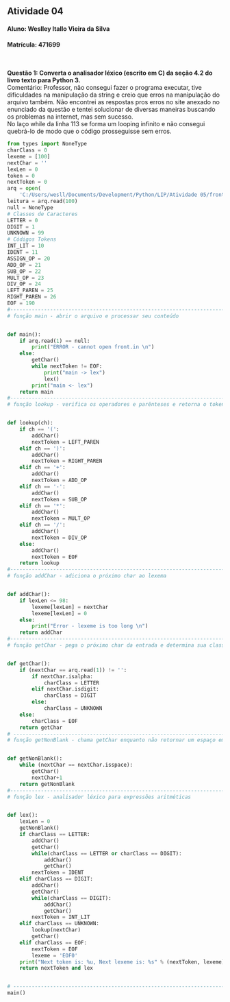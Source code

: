 ## Atividade 04

#### Aluno: Weslley Itallo Vieira da Silva
#### Matrícula: 471699

<br/>

__Questão 1: Converta o analisador léxico (escrito em C) da seção 4.2 do livro texto para Python 3.__  
Comentário: Professor, não consegui fazer o programa executar, tive dificuldades na manipulação da string e creio que erros na manipulação do arquivo também. 
Não encontrei as respostas pros erros no site anexado no enunciado da questão e tentei solucionar de diversas maneiras buscando os problemas na internet, mas sem sucesso.  
No laço while da linha 113 se forma um looping infinito e não consegui quebrá-lo de modo que o código prosseguisse sem erros.
~~~python
from types import NoneType
charClass = 0
lexeme = [100]
nextChar = ''
lexLen = 0
token = 0
nextToken = 0
arq = open(
    'C:/Users/wesll/Documents/Development/Python/LIP/Atividade 05/front.in')
leitura = arq.read(100)
null = NoneType
# Classes de Caracteres
LETTER = 0
DIGIT = 1
UNKNOWN = 99
# Códigos Tokens
INT_LIT = 10
IDENT = 11
ASSIGN_OP = 20
ADD_OP = 21
SUB_OP = 22
MULT_OP = 23
DIV_OP = 24
LEFT_PAREN = 25
RIGHT_PAREN = 26
EOF = 190
#------------------------------------------------------------------------------#
# função main - abrir o arquivo e processar seu conteúdo


def main():
    if arq.read(1) == null:
        print("ERROR - cannot open front.in \n")
    else:
        getChar()
        while nextToken != EOF:
            print("main -> lex")
            lex()
        print("main <- lex")
    return main
#------------------------------------------------------------------------------#
# função lookup - verifica os operadores e parênteses e retorna o token


def lookup(ch):
    if ch == '(':
        addChar()
        nextToken = LEFT_PAREN
    elif ch == ')':
        addChar()
        nextToken = RIGHT_PAREN
    elif ch == '+':
        addChar()
        nextToken = ADD_OP
    elif ch == '-':
        addChar()
        nextToken = SUB_OP
    elif ch == '*':
        addChar()
        nextToken = MULT_OP
    elif ch == '/':
        addChar()
        nextToken = DIV_OP
    else:
        addChar()
        nextToken = EOF
    return lookup
#------------------------------------------------------------------------------#
# função addChar - adiciona o próximo char ao lexema


def addChar():
    if lexLen <= 98:
        lexeme[lexLen] = nextChar
        lexeme[lexLen] = 0
    else:
        print("Error - lexeme is too long \n")
    return addChar
#------------------------------------------------------------------------------#
# função getChar - pega o próximo char da entrada e determina sua classe


def getChar():
    if (nextChar == arq.read(1)) != '':
        if nextChar.isalpha:
            charClass = LETTER
        elif nextChar.isdigit:
            charClass = DIGIT
        else:
            charClass = UNKNOWN
    else:
        charClass = EOF
    return getChar
# -----------------------------------------------------------------------------#
# função getNonBlank - chama getChar enquanto não retornar um espaço em branco


def getNonBlank():
    while (nextChar == nextChar.isspace):
        getChar()
        nextChar+1
    return getNonBlank
#------------------------------------------------------------------------------#
# função lex - analisador léxico para expressões aritméticas


def lex():
    lexLen = 0
    getNonBlank()
    if charClass == LETTER:
        addChar()
        getChar()
        while(charClass == LETTER or charClass == DIGIT):
            addChar()
            getChar()
        nextToken = IDENT
    elif charClass == DIGIT:
        addChar()
        getChar()
        while(charClass == DIGIT):
            addChar()
            getChar()
        nextToken = INT_LIT
    elif charClass == UNKNOWN:
        lookup(nextChar)
        getChar()
    elif charClass == EOF:
        nextToken = EOF
        lexeme = 'EOF0'
    print("Next token is: %u, Next lexeme is: %s" % (nextToken, lexeme))
    return nextToken and lex


# ------------------------------------------------------------------------------
main()
~~~
